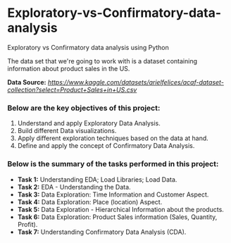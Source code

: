 # Exploratory-vs-Confirmatory-data-analysis
Exploratory vs Confirmatory data analysis using Python

The data set that we're going to work with is a dataset containing information about product sales in the US.

__Data Source:__ *https://www.kaggle.com/datasets/arielfelices/acaf-dataset-collection?select=Product+Sales+in+US.csv*

### Below are the key objectives of this project:
1.	Understand and apply Exploratory Data Analysis.
2.	Build different Data visualizations.
3.	Apply different exploration techniques based on the data at hand.
4.	Define and apply the concept of Confirmatory Data Analysis.

### Below is the summary of the tasks performed in this project:
- __Task 1:__ Understanding EDA; Load Libraries; Load Data.
- __Task 2:__ EDA - Understanding the Data.
- __Task 3:__ Data Exploration: Time Information and Customer Aspect.
- __Task 4:__ Data Exploration: Place (location) Aspect.
- __Task 5:__ Data Exploration - Hierarchical Information about the products.
- __Task 6:__ Data Exploration: Product Sales information (Sales, Quantity, Profit).
- __Task 7:__ Understanding Confirmatory Data Analysis (CDA).
